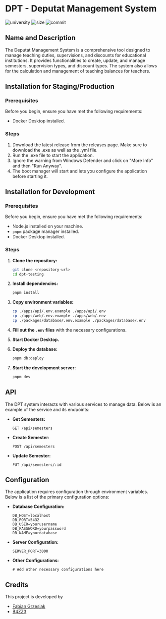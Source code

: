 # DPT - Deputat Management System

![university](https://img.shields.io/badge/university-HSNR-blue)
![size](https://img.shields.io/github/repo-size/fgrzesiak/dpt-testing)
![commit](https://img.shields.io/github/last-commit/fgrzesiak/dpt-testing)

## Name and Description

The Deputat Management System is a comprehensive tool designed to manage teaching duties, supervisions, and discounts for educational institutions. It provides functionalities to create, update, and manage semesters, supervision types, and discount types. The system also allows for the calculation and management of teaching balances for teachers.

## Installation for Staging/Production

### Prerequisites

Before you begin, ensure you have met the following requirements:

- Docker Desktop installed.

### Steps

1. Download the latest release from the releases page. Make sure to download the .exe as well as the .yml file.
2. Run the .exe file to start the application.
3. Ignore the warning from Windows Defender and click on "More Info" and then "Run Anyway".
4. The boot manager will start and lets you configure the application before starting it.

## Installation for Development

### Prerequisites

Before you begin, ensure you have met the following requirements:

- Node.js installed on your machine.
- `pnpm` package manager installed.
- Docker Desktop installed.

### Steps

1. **Clone the repository:**

   ```sh
   git clone <repository-url>
   cd dpt-testing
   ```

2. **Install dependencies:**

   ```sh
   pnpm install
   ```

3. **Copy environment variables:**

   ```sh
   cp ./apps/api/.env.example ./apps/api/.env
   cp ./apps/web/.env.example ./apps/web/.env
   cp ./packages/database/.env.example ./packages/database/.env
   ```

4. **Fill out the `.env` files** with the necessary configurations.

5. **Start Docker Desktop.**

6. **Deploy the database:**

   ```sh
   pnpm db:deploy
   ```

7. **Start the development server:**
   ```sh
   pnpm dev
   ```

## API

The DPT system interacts with various services to manage data. Below is an example of the service and its endpoints:

- **Get Semesters:**
  ```http
  GET /api/semesters
  ```
- **Create Semester:**
  ```http
  POST /api/semesters
  ```
- **Update Semester:**
  ```http
  PUT /api/semesters/:id
  ```

## Configuration

The application requires configuration through environment variables. Below is a list of the primary configuration options:

- **Database Configuration:**

  ```env
  DB_HOST=localhost
  DB_PORT=5432
  DB_USER=yourusername
  DB_PASSWORD=yourpassword
  DB_NAME=yourdatabase
  ```

- **Server Configuration:**

  ```env
  SERVER_PORT=3000
  ```

- **Other Configurations:**
  ```env
  # Add other necessary configurations here
  ```

## Credits

This project is developed by

- [Fabian Grzesiak](https://github.com/fgrzesiak)
- [B4ZZ3](https://github.com/B4ZZ3)
